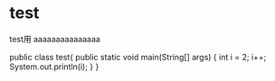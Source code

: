 # test
test用
aaaaaaaaaaaaaaa

public class test{
  public static void main(String[] args) {
    int i = 2;
    i++;
    System.out.println(i);
  }
 }
